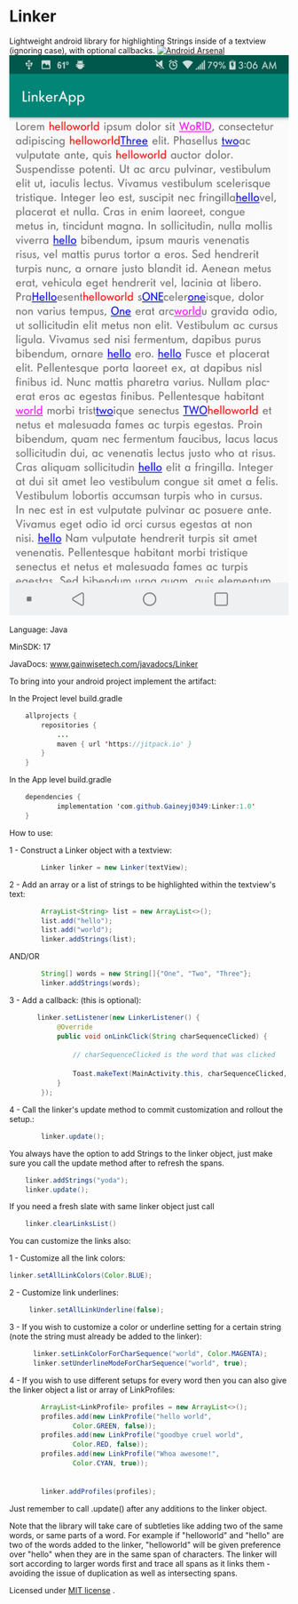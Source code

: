 # Linker
Lightweight android library for highlighting Strings inside of a textview (ignoring case), with optional callbacks.
[![Android Arsenal]( https://img.shields.io/badge/Android%20Arsenal-Linker-green.svg?style=flat )]( https://android-arsenal.com/details/1/7613 )
![alt text](https://github.com/Gaineyj0349/Linker/blob/master/linker.png)

Language: Java

MinSDK: 17

JavaDocs: www.gainwisetech.com/javadocs/Linker



To bring into your android project implement the artifact:

In the Project level build.gradle
```java
	allprojects {
		repositories {
			...
			maven { url 'https://jitpack.io' }
		}
	}
```

In the App level build.gradle
```java
    dependencies {
	        implementation 'com.github.Gaineyj0349:Linker:1.0'
	}
```




How to use:

1 - Construct a Linker object with a textview:
```java
    	Linker linker = new Linker(textView);
```    
2 - Add an array or a list of strings to be highlighted within the textview's text:
```java
        ArrayList<String> list = new ArrayList<>();
        list.add("hello");
        list.add("world");
        linker.addStrings(list);
```    
AND/OR
```java
        String[] words = new String[]{"One", "Two", "Three"};
        linker.addStrings(words);
```  
3 - Add a callback: (this is optional):
```java
       linker.setListener(new LinkerListener() {
            @Override
            public void onLinkClick(String charSequenceClicked) {
            
                // charSequenceClicked is the word that was clicked
                
                Toast.makeText(MainActivity.this, charSequenceClicked, Toast.LENGTH_SHORT).show();
            }
        });
```      
4 - Call the linker's update method to commit customization and rollout the setup.:
```java  
    	linker.update();
```   
    
     
 
 You always have the option to add Strings to the linker object, just make sure you call the update method after to refresh the spans.
```java
	linker.addStrings("yoda");
	linker.update();
```

If you need a fresh slate with same linker object just call 
```java
    linker.clearLinksList()
```  


 You can customize the links also:

 1 - Customize all the link colors:
```java  
linker.setAllLinkColors(Color.BLUE);
```     
 2 - Customize link underlines:
```java 
     linker.setAllLinkUnderline(false);
```   
 3 - If you wish to customize a color or underline setting for a certain string (note the string must already be added to the linker):
```java
      linker.setLinkColorForCharSequence("world", Color.MAGENTA);
      linker.setUnderlineModeForCharSequence("world", true);
```    
 4 - If you wish to use different setups for every word then you can also give the linker object a list or array of LinkProfiles:
```java     
        ArrayList<LinkProfile> profiles = new ArrayList<>();
        profiles.add(new LinkProfile("hello world",
                Color.GREEN, false));
        profiles.add(new LinkProfile("goodbye cruel world",
                Color.RED, false));
        profiles.add(new LinkProfile("Whoa awesome!",
                Color.CYAN, true));

        
        linker.addProfiles(profiles);
```      

Just remember to call .update() after any additions to the linker object.
 

Note that the library will take care of subtleties like adding two of the same words, or same parts of a word. For example if "helloworld" and "hello" are two of the words added to the linker, "helloworld" will be given preference over "hello" when they are in the same span of characters. The linker will sort according to larger words first and trace all spans as it links them - avoiding the issue of duplication as well as intersecting spans.
     

Licensed under [MIT license](LICENSE) .

